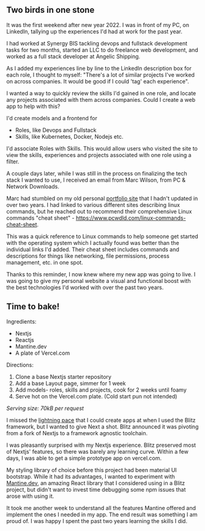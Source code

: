 ## Two birds in one stone

It was the first weekend after new year 2022. I was in front of my PC, on LinkedIn, tallying up the experiences I'd had at work for the past year. 

I had worked at Synergy BIS tackling devops and fullstack development tasks for two months, started an LLC to do freelance web development, and worked as a full stack developer at Angelic Shipping.

As I added my experiences line by line to the LinkedIn description box for each role, I thought to myself: "There's a lot of similar projects I've worked on across companies. It would be good if I could 'tag' each experience".

I wanted a way to quickly review the skills I'd gained in one role, and locate any projects associated with them across companies. Could I create a web app to help with this? 

I'd create models and a frontend for
- Roles, like Devops and Fullstack
- Skills, like Kubernetes, Docker, Nodejs etc. 

I'd associate Roles with Skills. This would allow users who visited the site to view the skills, experiences and projects associated with one role using a filter.

A couple days later, while I was still in the process on finalizing the tech stack I wanted to use, I received an email from Marc Wilson, from PC & Network Downloads.

Marc had stumbled on my old personal [portfolio site](https://www.roshan.page/static/career.html) that I hadn't updated in over two years. I had linked to various different sites describing linux commands, but he reached out to recommend their comprehensive Linux commands "cheat sheet" - https://www.pcwdld.com/linux-commands-cheat-sheet. 

This was a quick reference to Linux commands to help someone get started with the operating system which I actually found was better than the individual links I'd added. Their cheat sheet includes commands and descriptions for things like networking, file permissions, process management, etc. in one spot.

Thanks to this reminder, I now knew where my new app was going to live. I was going to give my personal website a visual and functional boost with the best technologies I'd worked with over the past two years.

## Time to bake!

Ingredients:

- Nextjs
- Reactjs
- Mantine.dev
- A plate of Vercel.com

Directions:

1. Clone a base Nextjs starter repository
2. Add a base Layout page, simmer for 1 week
3. Add models- roles, skills and projects, cook for 2 weeks until foamy
4. Serve hot on the Vercel.com plate. (Cold start pun not intended)

*Serving size: 70kB per request*

I missed the [lightning pace](/blog?postid=id_blog_loctracker) that I could create apps at when I used the Blitz framework, but I wanted to give Next a shot. Blitz announced it was pivoting from a fork of Nextjs to a framework agnostic toolchain.

I was pleasantly surprised with my Nextjs experience. Blitz preserved most of Nextjs' features, so there was barely any learning curve. Within a few days, I was able to get a simple prototype app on vercel.com.

My styling library of choice before this project had been material UI bootstrap. While it had its advantages, I wanted to experiment with [Mantine.dev](https://mantine.dev/), an amazing React library that I considered using in a Blitz project, but didn't want to invest time debugging some npm issues that arose with using it.

It took me another week to understand all the features Mantine offered and implement the ones I needed in my app. The end result was something I am proud of. I was happy I spent the past two years learning the skills I did.